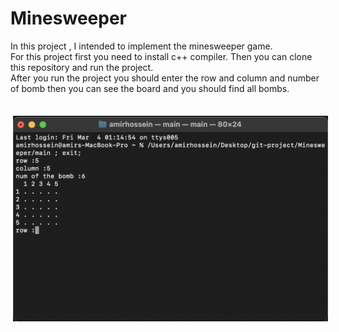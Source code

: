 # Minesweeper
In this project , I intended to implement the minesweeper game.</br>
For this project first you need to install c++ compiler. Then you can clone this repository and run the project.</br>
After you run the project you should enter the row and column and number of bomb then you can see the board and you should find all bombs.</br>
<br>

<img src="image/showboard.png" style="vertical-align:top; margin:4px">

